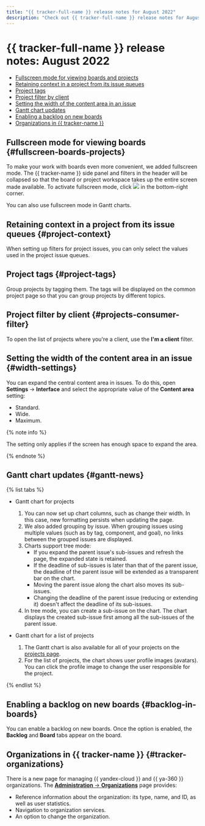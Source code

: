 ```yaml
---
title: "{{ tracker-full-name }} release notes for August 2022"
description: "Check out {{ tracker-full-name }} release notes for August 2022."
---
```


# {{ tracker-full-name }} release notes: August 2022

* [Fullscreen mode for viewing boards and projects](#fullscreen-boards-projects)
* [Retaining context in a project from its issue queues](#project-context)
* [Project tags](#project-tags)
* [Project filter by client](#projects-consumer-filter)
* [Setting the width of the content area in an issue](#width-settings)
* [Gantt chart updates](#gantt-news)
* [Enabling a backlog on new boards](#backlog-in-boards)
* [Organizations in {{ tracker-name }}](#tracker-organizations)

## Fullscreen mode for viewing boards {#fullscreen-boards-projects}

To make your work with boards even more convenient, we added fullscreen mode. The {{ tracker-name }} side panel and filters in the header will be collapsed so that the board or project workspace takes up the entire screen made available. To activate fullscreen mode, click ![](../../_assets/tracker/fullscreen-agile.png) in the bottom-right corner.

You can also use fullscreen mode in Gantt charts.

## Retaining context in a project from its issue queues {#project-context}

When setting up filters for project issues, you can only select the values used in the project issue queues.

## Project tags {#project-tags}

Group projects by tagging them. The tags will be displayed on the common project page so that you can group projects by different topics.

## Project filter by client {#projects-consumer-filter}

To open the list of projects where you're a client, use the **I'm a client** filter.

## Setting the width of the content area in an issue {#width-settings}

You can expand the central content area in issues. To do this, open **Settings** → **Interface** and select the appropriate value of the **Content area** setting:
* Standard.
* Wide.
* Maximum.

{% note info %}

The setting only applies if the screen has enough space to expand the area.

{% endnote %}

## Gantt chart updates {#gantt-news}

{% list tabs %}

- Gantt chart for projects

   1. You can now set up chart columns, such as change their width. In this case, new formatting persists when updating the page.
   1. We also added grouping by issue. When grouping issues using multiple values (such as by tag, component, and goal), no links between the grouped issues are displayed.
   1. Charts support tree mode:
      * If you expand the parent issue's sub-issues and refresh the page, the expanded state is retained.
      * If the deadline of sub-issues is later than that of the parent issue, the deadline of the parent issue will be extended as a transparent bar on the chart.
      * Moving the parent issue along the chart also moves its sub-issues.
      * Changing the deadline of the parent issue (reducing or extending it) doesn't affect the deadline of its sub-issues.
   1. In tree mode, you can create a sub-issue on the chart. The chart displays the created sub-issue first among all the sub-issues of the parent issue.

- Gantt chart for a list of projects

   1. The Gantt chart is also available for all of your projects on the [projects page](https://tracker.yandex.ru/pages/projects).
   1. For the list of projects, the chart shows user profile images (avatars). You can click the profile image to change the user responsible for the project.

{% endlist %}


## Enabling a backlog on new boards {#backlog-in-boards}

You can enable a backlog on new boards. Once the option is enabled, the **Backlog** and **Board** tabs appear on the board.

## Organizations in {{ tracker-name }} {#tracker-organizations}

There is a new page for managing {{ yandex-cloud }} and {{ ya-360 }} organizations. The [**Administration** → **Organizations**](https://tracker.yandex.ru/admin/orgs) page provides:
* Reference information about the organization: its type, name, and ID, as well as user statistics.
* Navigation to organization services.
* An option to change the organization.